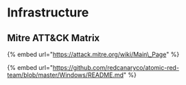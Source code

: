 # Infrastructure

## Mitre ATT&CK Matrix

{% embed url="https://attack.mitre.org/wiki/Main\_Page" %}

{% embed url="https://github.com/redcanaryco/atomic-red-team/blob/master/Windows/README.md" %}



